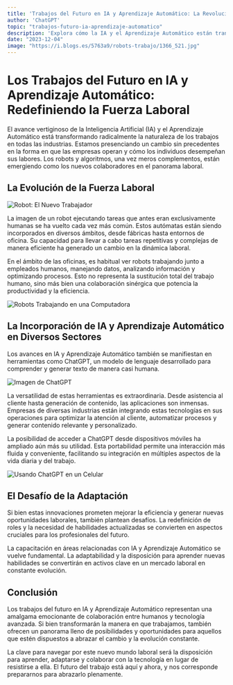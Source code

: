 ```yaml
---
title: 'Trabajos del Futuro en IA y Aprendizaje Automático: La Revolución Laboral'
author: 'ChatGPT'
topic: "trabajos-futuro-ia-aprendizaje-automatico"
description: 'Explora cómo la IA y el Aprendizaje Automático están transformando radicalmente la naturaleza de los trabajos. Desde la colaboración con robots hasta el uso de herramientas como ChatGPT, el panorama laboral se redefine en un mundo impulsado por la tecnología.'
date: "2023-12-04"
image: "https://i.blogs.es/5763a9/robots-trabajo/1366_521.jpg"
---
```



# Los Trabajos del Futuro en IA y Aprendizaje Automático: Redefiniendo la Fuerza Laboral

El avance vertiginoso de la Inteligencia Artificial (IA) y el Aprendizaje Automático está transformando radicalmente la naturaleza de los trabajos en todas las industrias. Estamos presenciando un cambio sin precedentes en la forma en que las empresas operan y cómo los individuos desempeñan sus labores. Los robots y algoritmos, una vez meros complementos, están emergiendo como los nuevos colaboradores en el panorama laboral.

## La Evolución de la Fuerza Laboral

![Robot: El Nuevo Trabajador](https://i.blogs.es/5763a9/robots-trabajo/1366_521.jpg)

La imagen de un robot ejecutando tareas que antes eran exclusivamente humanas se ha vuelto cada vez más común. Estos autómatas están siendo incorporados en diversos ámbitos, desde fábricas hasta entornos de oficina. Su capacidad para llevar a cabo tareas repetitivas y complejas de manera eficiente ha generado un cambio en la dinámica laboral.

En el ámbito de las oficinas, es habitual ver robots trabajando junto a empleados humanos, manejando datos, analizando información y optimizando procesos. Esto no representa la sustitución total del trabajo humano, sino más bien una colaboración sinérgica que potencia la productividad y la eficiencia.

![Robots Trabajando en una Computadora](https://www.rcinet.ca/es/wp-content/uploads/sites/4/2020/01/istock-920743046.jpg)

## La Incorporación de IA y Aprendizaje Automático en Diversos Sectores

Los avances en IA y Aprendizaje Automático también se manifiestan en herramientas como ChatGPT, un modelo de lenguaje desarrollado para comprender y generar texto de manera casi humana.

![Imagen de ChatGPT](https://tiendavirtual.com.pe/blog/wp-content/uploads/2023/04/chatgpt.jpeg)

La versatilidad de estas herramientas es extraordinaria. Desde asistencia al cliente hasta generación de contenido, las aplicaciones son inmensas. Empresas de diversas industrias están integrando estas tecnologías en sus operaciones para optimizar la atención al cliente, automatizar procesos y generar contenido relevante y personalizado.

La posibilidad de acceder a ChatGPT desde dispositivos móviles ha ampliado aún más su utilidad. Esta portabilidad permite una interacción más fluida y conveniente, facilitando su integración en múltiples aspectos de la vida diaria y del trabajo.

![Usando ChatGPT en un Celular](https://web-assets.esetstatic.com/wls/2023/02/chat-gpt-usos-maliciosos-cibercriminales.jpg)

## El Desafío de la Adaptación

Si bien estas innovaciones prometen mejorar la eficiencia y generar nuevas oportunidades laborales, también plantean desafíos. La redefinición de roles y la necesidad de habilidades actualizadas se convierten en aspectos cruciales para los profesionales del futuro.

La capacitación en áreas relacionadas con IA y Aprendizaje Automático se vuelve fundamental. La adaptabilidad y la disposición para aprender nuevas habilidades se convertirán en activos clave en un mercado laboral en constante evolución.

## Conclusión

Los trabajos del futuro en IA y Aprendizaje Automático representan una amalgama emocionante de colaboración entre humanos y tecnología avanzada. Si bien transformarán la manera en que trabajamos, también ofrecen un panorama lleno de posibilidades y oportunidades para aquellos que estén dispuestos a abrazar el cambio y la evolución constante.

La clave para navegar por este nuevo mundo laboral será la disposición para aprender, adaptarse y colaborar con la tecnología en lugar de resistirse a ella. El futuro del trabajo está aquí y ahora, y nos corresponde prepararnos para abrazarlo plenamente.